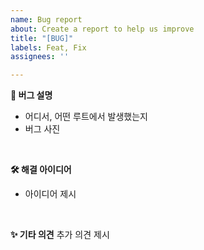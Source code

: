 ```yaml
---
name: Bug report
about: Create a report to help us improve
title: "[BUG]"
labels: Feat, Fix
assignees: ''

---
```


**🐛 버그 설명**
- 어디서, 어떤 루트에서 발생했는지
- 버그 사진
<br>

**🛠 해결 아이디어**
- 아이디어 제시
<br>

**✨ 기타 의견**
추가 의견 제시
<br>
